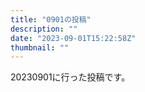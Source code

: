```yaml
---
title: "0901の投稿"
description: ""
date: "2023-09-01T15:22:58Z"
thumbnail: ""
---
```

20230901に行った投稿です。
<!--more-->
